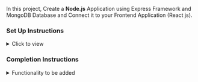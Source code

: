 In this project, Create a **Node.js** Application using Express Framework and MongoDB Database and Connect it to your Frontend Application (React js).

### Set Up Instructions

<details>
<summary>Click to view</summary>

- Download dependencies by running `npm install`
- Start up the app using `npm run dev`
</details>

### Completion Instructions

<details>
<summary>Functionality to be added</summary>
<br/>

The application has five routes that perform different queries on the database:

- Q1: Find users whose income is less than $5 and drive a BMW or Mercedes-Benz car.
- Q2: Find male users whose phone price is greater than $10000.
- Q3: Find users whose last name starts with "M", whose quote is longer than 15 characters, and whose email contains the letter "M".
- Q4: Find users who drive a BMW, Mercedes, or Audi car and whose email does not contain any digits.
- Q5: Group users by city, calculate the count and average income, and return the top 10 cities with the highest count.

The application also defines routes to add a new user, get the last user, get all users, and get a specific user by ID. The application uses the `mongoose` library to define a schema for the users collection and perform CRUD operations on the collection. The application also uses the `cors` library to enable cross-origin resource sharing and the `path` library to serve static files.